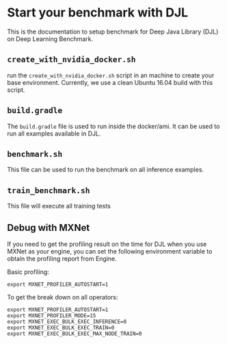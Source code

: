 # Start your benchmark with DJL

This is the documentation to setup benchmark for Deep Java Library (DJL) on Deep Learning Benchmark.

## `create_with_nvidia_docker.sh`
run the `create_with_nvidia_docker.sh` script in an machine to create your base environment.
Currently, we use a clean Ubuntu 16.04 build with this script.

## `build.gradle`
The `build.gradle` file is used to run inside the docker/ami. It can be used to run all examples available in DJL.

## `benchmark.sh`
This file can be used to run the benchmark on all inference examples.

## `train_benchmark.sh`
This file will execute all training tests

## Debug with MXNet
If you need to get the profiling result on the time for DJL when you use MXNet as your engine,
you can set the following environment variable to obtain the profiling report from Engine.

Basic profiling:
```
export MXNET_PROFILER_AUTOSTART=1
```

To get the break down on all operators:
```
export MXNET_PROFILER_AUTOSTART=1
export MXNET_PROFILER_MODE=15
export MXNET_EXEC_BULK_EXEC_INFERENCE=0
export MXNET_EXEC_BULK_EXEC_TRAIN=0
export MXNET_EXEC_BULK_EXEC_MAX_NODE_TRAIN=0
```